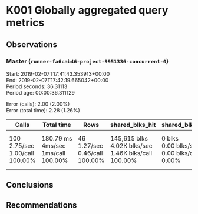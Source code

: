 # K001 Globally aggregated query metrics

## Observations ##

### Master (`runner-fa6cab46-project-9951336-concurrent-0`) ###
Start: 2019-02-07T17:41:43.353913+00:00  
End: 2019-02-07T17:42:19.665042+00:00  
Period seconds: 36.31113  
Period age: 00:00:36.311129  

Error (calls): 2.00 (2.00%)  
Error (total time): 2.28 (1.26%)

Calls | Total&nbsp;time | Rows | shared_blks_hit | shared_blks_read | shared_blks_dirtied | shared_blks_written | blk_read_time | blk_write_time | kcache_reads | kcache_writes | kcache_user_time_ms | kcache_system_time 
-------|------------|------|-----------------|------------------|---------------------|---------------------|---------------|----------------|--------------|---------------|---------------------|--------------------
100<br/>2.75/sec<br/>1.00/call<br/>100.00% |180.79&nbsp;ms<br/>4ms/sec<br/>1ms/call<br/>100.00% |46<br/>1.27/sec<br/>0.46/call<br/>100.00% |145,615&nbsp;blks<br/>4.02K&nbsp;blks/sec<br/>1.46K&nbsp;blks/call<br/>100.00% |0&nbsp;blks<br/>0.00&nbsp;blks/sec<br/>0.00&nbsp;blks/call<br/>0.00% |0&nbsp;blks<br/>0.00&nbsp;blks/sec<br/>0.00&nbsp;blks/call<br/>0.00% |0&nbsp;blks<br/>0.00&nbsp;blks/sec<br/>0.00&nbsp;blks/call<br/>0.00% |0.00nbsp;ms<br/>0s/sec<br/>0s/call<br/>0.00% |0.00nbsp;ms<br/>0s/sec<br/>0s/call<br/>0s/call<br/>0.00% |0.00&nbsp;bytes<br/>0.00&nbsp;bytes/sec<br/>0.00&nbsp;bytes/call<br/>0.00% |0.00&nbsp;bytes<br/>0.00&nbsp;bytes/sec<br/>0.00&nbsp;bytes/call<br/>0.00% |0.00&nbsp;ms<br/>0s/sec<br/>0s/call<br/>0.00% |0.00&nbsp;ms<br/>0s/sec<br/>0s/call<br/>0.00%





## Conclusions ##


## Recommendations ##

